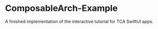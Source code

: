 # ComposableArch-Example
A finished implementation of the interactive tutorial for TCA SwiftUI apps.
